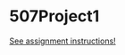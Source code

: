 # 507Project1


[See assignment instructions!](https://docs.google.com/document/d/1Axgl6VBNUXYWJMtFJ2waS8He4HSW1i5TjszCzS3Ri54/edit#heading=h.o87rsunnb6uy)
